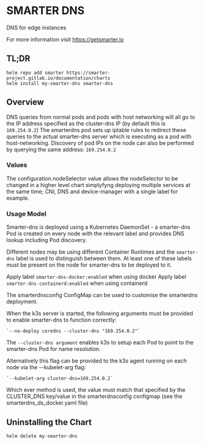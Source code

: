 # SMARTER DNS

DNS for edge instances

For more information visit https://getsmarter.io

## TL;DR

```console
helm repo add smarter https://smarter-project.gitlab.io/documentation/charts
helm install my-smarter-dns smarter-dns
```

## Overview

DNS queries from normal pods and pods with host networking will all go to the IP address specified as the cluster-dns IP (by default this is `169.254.0.2`)
The smarterdns pod sets up iptable rules to redirect these queries to the actual smarter-dns server which is executing as a pod with host-networking.
Discovery of pod IPs on the node can also be performed by querying the same address: `169.254.0.2`

### Values

The configuration.nodeSelector value allows the nodeSelector to be changed in a higher level chart simplyfyng deploying multiple services at the same time; CNI, DNS and device-manager with a single label for example.


### Usage Model

Smarter-dns is deployed using a Kubernetes DaemonSet - a smarter-dns Pod is created on every node with the relevant label and provides DNS lookup including Pod discovery.

Different nodes may be using different Container Runtimes and the `smarter-dns` label is used to distinguish between them. At least one of these labels must be present on the node for smarter-dns to be deployed to it.

 Apply label `smarter-dns-docker:enabled` when using docker
 Apply label `smarter-dns-containerd:enabled` when using containerd

The smarterdnsconfig ConfigMap can be used to customise the smarterdns deployment.

When the k3s server is started, the following arguments must be provided to enable smarter-dns to function correctly:

	`--no-deploy coredns --cluster-dns "169.254.0.2"`

The `--cluster-dns argument` enables k3s to setup each Pod to point to the smarter-dns Pod for name resolution.

Alternatively this flag can be provided to the k3s agent running on each node via the --kubelet-arg flag: 

	`--kubelet-arg cluster-dns=169.254.0.2`

Which ever method is used, the value must match that specified by the CLUSTER\_DNS key/value in the smarterdnsconfig configmap (see the smarterdns_ds_docker.yaml file)

## Uninstalling the Chart

```
helm delete my-smarter-dns
```
